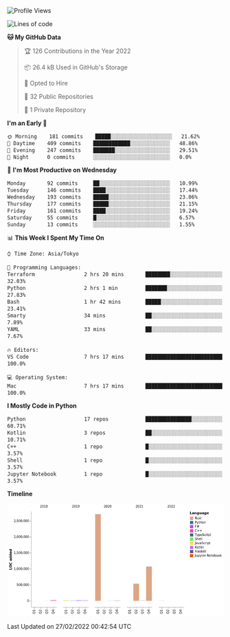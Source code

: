 <!--START_SECTION:waka-->
![Profile Views](http://img.shields.io/badge/Profile%20Views-0-blue)

![Lines of code](https://img.shields.io/badge/From%20Hello%20World%20I%27ve%20Written-4%20Million%20lines%20of%20code-blue)

**🐱 My GitHub Data** 

> 🏆 126 Contributions in the Year 2022
 > 
> 📦 26.4 kB Used in GitHub's Storage 
 > 
> 💼 Opted to Hire
 > 
> 📜 32 Public Repositories 
 > 
> 🔑 1 Private Repository 
 > 
**I'm an Early 🐤** 

```text
🌞 Morning    181 commits    █████░░░░░░░░░░░░░░░░░░░░   21.62% 
🌆 Daytime    409 commits    ████████████░░░░░░░░░░░░░   48.86% 
🌃 Evening    247 commits    ███████░░░░░░░░░░░░░░░░░░   29.51% 
🌙 Night      0 commits      ░░░░░░░░░░░░░░░░░░░░░░░░░   0.0%

```
📅 **I'm Most Productive on Wednesday** 

```text
Monday       92 commits     ██░░░░░░░░░░░░░░░░░░░░░░░   10.99% 
Tuesday      146 commits    ████░░░░░░░░░░░░░░░░░░░░░   17.44% 
Wednesday    193 commits    █████░░░░░░░░░░░░░░░░░░░░   23.06% 
Thursday     177 commits    █████░░░░░░░░░░░░░░░░░░░░   21.15% 
Friday       161 commits    ████░░░░░░░░░░░░░░░░░░░░░   19.24% 
Saturday     55 commits     █░░░░░░░░░░░░░░░░░░░░░░░░   6.57% 
Sunday       13 commits     ░░░░░░░░░░░░░░░░░░░░░░░░░   1.55%

```


📊 **This Week I Spent My Time On** 

```text
⌚︎ Time Zone: Asia/Tokyo

💬 Programming Languages: 
Terraform                2 hrs 20 mins       ████████░░░░░░░░░░░░░░░░░   32.03% 
Python                   2 hrs 1 min         ███████░░░░░░░░░░░░░░░░░░   27.83% 
Bash                     1 hr 42 mins        █████░░░░░░░░░░░░░░░░░░░░   23.41% 
Smarty                   34 mins             ██░░░░░░░░░░░░░░░░░░░░░░░   7.89% 
YAML                     33 mins             ██░░░░░░░░░░░░░░░░░░░░░░░   7.67%

🔥 Editors: 
VS Code                  7 hrs 17 mins       █████████████████████████   100.0%

💻 Operating System: 
Mac                      7 hrs 17 mins       █████████████████████████   100.0%

```

**I Mostly Code in Python** 

```text
Python                   17 repos            ███████████████░░░░░░░░░░   60.71% 
Kotlin                   3 repos             ██░░░░░░░░░░░░░░░░░░░░░░░   10.71% 
C++                      1 repo              █░░░░░░░░░░░░░░░░░░░░░░░░   3.57% 
Shell                    1 repo              █░░░░░░░░░░░░░░░░░░░░░░░░   3.57% 
Jupyter Notebook         1 repo              █░░░░░░░░░░░░░░░░░░░░░░░░   3.57%

```


**Timeline**

![Chart not found](https://raw.githubusercontent.com/kitagawa-hr/kitagawa-hr/main/charts/bar_graph.png) 


 Last Updated on 27/02/2022 00:42:54 UTC
<!--END_SECTION:waka-->
